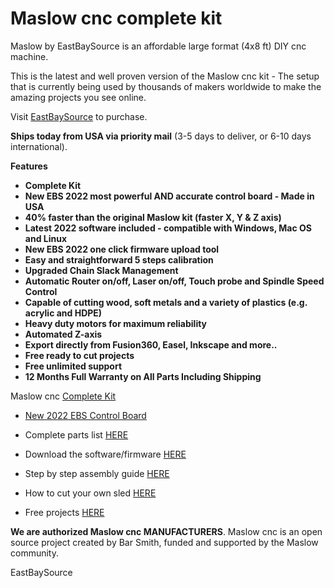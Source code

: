 # Maslow cnc complete kit

Maslow by EastBaySource is an affordable large format (4x8 ft) DIY cnc machine.

This is the latest and well proven version of the Maslow cnc kit - The setup that is currently being used by thousands of makers worldwide to make the amazing projects you see online.

Visit [EastBaySource](https://www.eastbaysource.com) to purchase.

**Ships today from USA via priority mail** (3-5 days to deliver, or 6-10 days international).


**Features**

- **Complete Kit**
- **New EBS 2022 most powerful AND accurate control board - Made in USA**
- **40% faster than the original Maslow kit (faster X, Y & Z axis)**
- **Latest 2022 software included - compatible with Windows, Mac OS and Linux**
- **New EBS 2022 one click firmware upload tool**
- **Easy and straightforward 5 steps calibration**
- **Upgraded Chain Slack Management**
- **Automatic Router on/off, Laser on/off, Touch probe and Spindle Speed Control**
- **Capable of cutting wood, soft metals and a variety of plastics (e.g. acrylic and HDPE)**
- **Heavy duty motors for maximum reliability**
- **Automated Z-axis**
- **Export directly from Fusion360, Easel, Inkscape and more..**
- **Free ready to cut projects**
- **Free unlimited support**
- **12 Months Full Warranty on All Parts Including Shipping**



Maslow cnc [Complete Kit](https://www.eastbaysource.com/index.php/shop)


- [New 2022 EBS Control Board](https://www.eastbaysource.com/index.php/user-guide/ebs-control-board)

- Complete parts list [HERE](https://www.eastbaysource.com/index.php/what-is-in-the-box)

- Download the software/firmware [HERE](https://www.eastbaysource.com/index.php/downloads/category/5-software-and-firmware) 

- Step by step assembly guide [HERE](https://www.eastbaysource.com/index.php/user-guide/assembly)

- How to cut your own sled [HERE](https://www.eastbaysource.com/index.php/user-guide/assembly)

- Free projects [HERE](https://www.eastbaysource.com/index.php/downloads)


**We are authorized Maslow cnc MANUFACTURERS**. Maslow cnc is an open source project created by Bar Smith, funded and supported by the Maslow community.


EastBaySource

